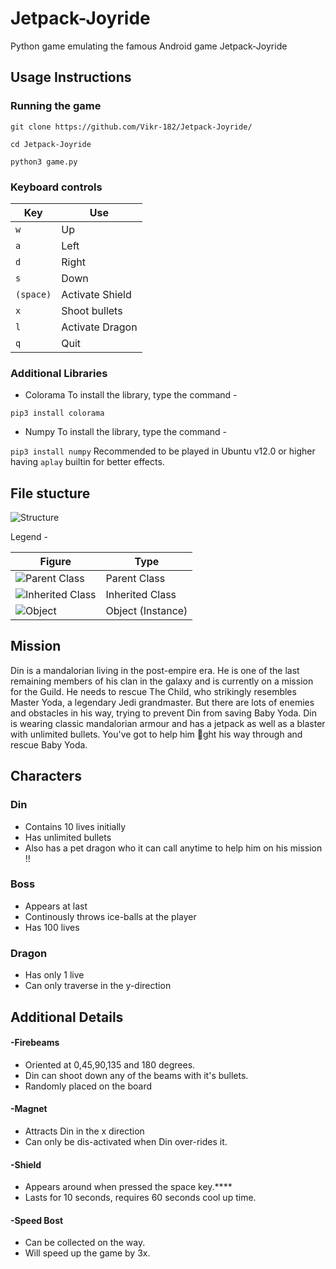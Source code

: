 # Jetpack-Joyride
Python game emulating the famous Android game Jetpack-Joyride

## Usage Instructions
### Running the game

 `git clone https://github.com/Vikr-182/Jetpack-Joyride/`
 
 `cd Jetpack-Joyride`
 
 `python3 game.py`
 
 ### Keyboard controls
 
 | Key | Use | 
 |-----|-----|
 |  `w`  | Up |
 |  `a`  | Left |
 |  `d`  | Right |
 |  `s`  | Down |
 |  `(space)`  | Activate Shield |
 |  `x`  | Shoot bullets |
 |  `l`  | Activate Dragon |
 |  `q`  | Quit |
 

### Additional Libraries

- Colorama
To install the library, type the command - 

`pip3 install colorama`
- Numpy
To install the library, type the command - 

`pip3 install numpy`
Recommended to be played in Ubuntu v12.0 or higher having `aplay` builtin for better effects.
 

## File stucture 

![Structure](../images/drawing.jpg)


   Legend - 
   
   
 | Figure | Type| 
 |-----|-----|
 |  ![Parent Class](../images/parent.jpg)  | Parent Class |
 |  ![Inherited Class](../images/inherited.jpg)  | Inherited Class |
 |  ![Object](../images/object.jpg)  | Object (Instance) |
 
 ## Mission
 Din is a mandalorian living in the post-empire era. He is one of the last remaining members of his clan
in the galaxy and is currently on a mission for the Guild. He needs to rescue The Child, who strikingly
resembles Master Yoda, a legendary Jedi grandmaster. But there are lots of enemies and obstacles in
his way, trying to prevent Din from saving Baby Yoda. Din is wearing classic mandalorian armour and
has a jetpack as well as a blaster with unlimited bullets. You've got to help him ght his way through
and rescue Baby Yoda.

 ## Characters 
 
 ### Din 
- Contains 10 lives initially 
- Has unlimited bullets
- Also has a pet dragon who it can call anytime to help him on his mission !! 

### Boss
- Appears at last
- Continously throws ice-balls at the player
- Has 100 lives

### Dragon
- Has only 1 live
- Can only traverse in the y-direction 

## Additional Details

#### -Firebeams
 - Oriented at 0,45,90,135 and 180 degrees.
 - Din can shoot down any of the beams with it's bullets.
 - Randomly placed on the board
 
 #### -Magnet
 - Attracts Din in the x direction
 - Can only be dis-activated when Din over-rides it.
 
 #### -Shield
 - Appears around when pressed the space key.****
 - Lasts for  10 seconds, requires 60 seconds cool up time.
 
 #### -Speed Bost
 - Can be collected on the way.
 - Will speed up the game by 3x.
 
